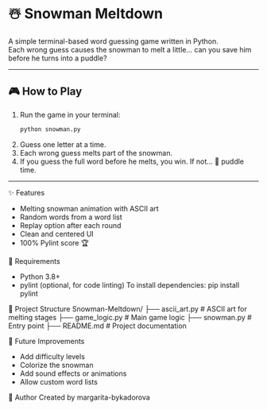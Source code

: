 # ☃️ Snowman Meltdown

A simple terminal-based word guessing game written in Python.  
Each wrong guess causes the snowman to melt a little... can you save him before he turns into a puddle?

---

## 🎮 How to Play
1. Run the game in your terminal:
   ```bash
   python snowman.py
2. Guess one letter at a time.
3. Each wrong guess melts part of the snowman.
4. If you guess the full word before he melts, you win.
   If not… 🫠 puddle time.

---

✨ Features
- Melting snowman animation with ASCII art
- Random words from a word list
- Replay option after each round
- Clean and centered UI
- 100% Pylint score 🏆


🧰 Requirements
- Python 3.8+
- pylint
 (optional, for code linting)
To install dependencies: pip install pylint


🧠 Project Structure
Snowman-Meltdown/
├── ascii_art.py        # ASCII art for melting stages
├── game_logic.py       # Main game logic
├── snowman.py          # Entry point
├── README.md           # Project documentation


🚀 Future Improvements
- Add difficulty levels
- Colorize the snowman
- Add sound effects or animations
- Allow custom word lists


🧑 Author
Created by margarita-bykadorova
